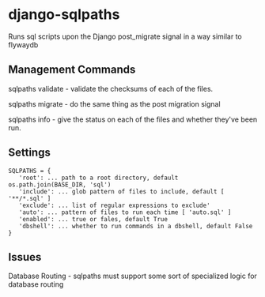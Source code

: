 # django-sqlpaths

Runs sql scripts upon the Django post_migrate signal in a way similar to flywaydb

## Management Commands

sqlpaths validate - validate the checksums of each of the files.

sqlpaths migrate - do the same thing as the post migration signal

sqlpaths info - give the status on each of the files and whether they've been run.

## Settings

```
SQLPATHS = {
   'root': ... path to a root directory, default os.path.join(BASE_DIR, 'sql')
   'include': ... glob pattern of files to include, default [ '**/*.sql' ]
   'exclude': ... list of regular expressions to exclude'
   'auto': ... pattern of files to run each time [ 'auto.sql' ]
   'enabled': ... true or fales, default True
   'dbshell': ... whether to run commands in a dbshell, default False
}
```

## Issues

Database Routing - sqlpaths must support some sort of specialized logic for database routing



